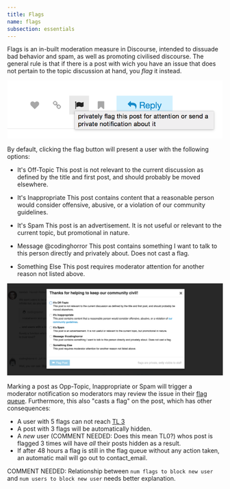 ```yaml
---
title: Flags
name: flags
subsection: essentials
---
```


Flags is an in-built moderation measure in Discourse, intended to dissuade bad behavior and spam, as well as promoting civilised discourse. The general rule is that if there is a post with wich you have an issue that does not pertain to the topic discussion at hand, you *flag* it instead.

<img src="public/resources/flags_button.png">

By default, clicking the flag button will present a user with the following options:

- It's Off-Topic
This post is not relevant to the current discussion as defined by the title and first post, and should probably be moved elsewhere.

- It's Inappropriate
This post contains content that a reasonable person would consider offensive, abusive, or a violation of our community guidelines.

- It's Spam
This post is an advertisement. It is not useful or relevant to the current topic, but promotional in nature.

- Message @codinghorror
This post contains something I want to talk to this person directly and privately about. Does not cast a flag.

- Something Else
This post requires moderator attention for another reason not listed above.

<img src="public/resources/flags_dialog.png">

Marking a post as Opp-Topic, Inappropriate or Spam will trigger a moderator notification so moderators may review the issue in their [flag queue](). Furthermore, this also "casts a flag" on the post, which has other consequences:

- A user with 5 flags can not reach [TL 3]()
- A post with 3 flags will be automatically hidden.
- A *new* user (COMMENT NEEDED: Does this mean TL0?) whos post is flagged 3 times will have *all* their posts hidden as a result.
- If after 48 hours a flag is still in the flag queue without any action taken, an automatic mail will go out to contact_email.

COMMENT NEEDED: Relationship between `num flags to block new user` and  `num users to block new user` needs better explanation.